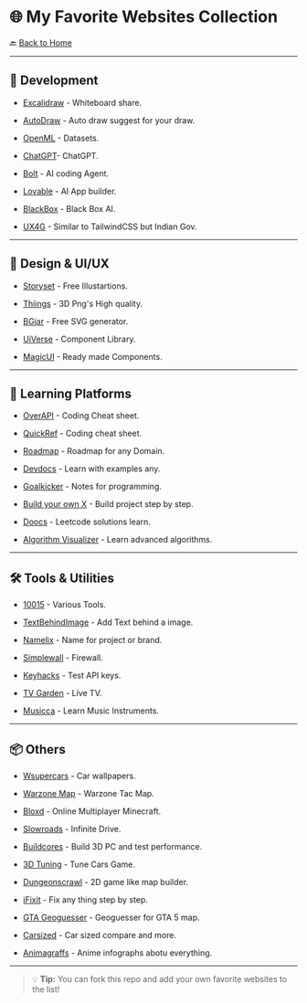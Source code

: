 # 🌐 My Favorite Websites Collection

🔙 [Back to Home](https://github.com/YashD15)

---

## 🚀 Development

- [Excalidraw](https://excalidraw.com/) - Whiteboard share.

- [AutoDraw](https://www.autodraw.com/) - Auto draw suggest for your draw.

- [OpenML](https://www.openml.org/) - Datasets.

- [ChatGPT](https://chatgpt.com/)- ChatGPT.

- [Bolt](https://bolt.new/) - AI coding Agent.

- [Lovable](https://lovable.dev/) - AI App builder.

- [BlackBox](https://www.blackbox.ai/) - Black Box AI.

- [UX4G](https://doc.ux4g.gov.in/) - Similar to TailwindCSS but Indian Gov.

---

## 🎨 Design & UI/UX

- [Storyset](https://storyset.com/) - Free Illustartions.

- [Thiings](https://www.thiings.co/things) - 3D Png's High quality.

- [BGjar](https://bgjar.com/) - Free SVG generator.

- [UiVerse](https://uiverse.io/) - Component Library.

- [MagicUI](https://magicui.design/) - Ready made Components.

---

## 🧠 Learning Platforms

- [OverAPI](https://overapi.com/) - Coding Cheat sheet.

- [QuickRef](https://quickref.me/) - Coding cheat sheet.

- [Roadmap](https://roadmap.sh/) - Roadmap for any Domain.

- [Devdocs](https://devdocs.io/) - Learn with examples any.

- [Goalkicker](https://books.goalkicker.com/) - Notes for programming.

- [Build your own X](https://github.com/codecrafters-io/build-your-own-x) - Build project step by step.

- [Doocs](https://leetcode.doocs.org/) - Leetcode solutions learn.

- [Algorithm Visualizer](https://algorithm-visualizer.org/) - Learn advanced algorithms.

---

## 🛠️ Tools & Utilities

- [10015](https://10015.io/) - Various Tools.

- [TextBehindImage](https://textbehindimage.com/) - Add Text behind a image.

- [Namelix](https://namelix.com/) - Name for project or brand.

- [Simplewall](https://github.com/henrypp/simplewall) - Firewall.

- [Keyhacks](https://github.com/streaak/keyhacks) - Test API keys.

- [TV Garden](https://tv.garden/) - Live TV.

- [Musicca](https://www.musicca.com/) - Learn Music Instruments.

---

## 📦 Others

- [Wsupercars](https://www.wsupercars.com/) - Car wallpapers.

- [Warzone Map](https://warzonetacmap.online/) - Warzone Tac Map.

- [Bloxd](https://bloxd.io/) - Online Multiplayer Minecraft.

- [Slowroads](https://slowroads.io/) - Infinite Drive.

- [Buildcores](https://buildcores.com/) - Build 3D PC and test performance.

- [3D Tuning](https://www.3dtuning.com/en-US/) - Tune Cars Game.

- [Dungeonscrawl](https://www.dungeonscrawl.com/) - 2D game like map builder. 

- [iFixit](https://www.ifixit.com/) - Fix any thing step by step.

- [GTA Geoguesser](https://gta-geoguesser.com/) - Geoguesser for GTA 5 map.

- [Carsized](https://www.carsized.com/en/) - Car sized compare and more.

- [Animagraffs](https://animagraffs.com/) - Anime infographs abotu everything.

---

> 💡 **Tip:** You can fork this repo and add your own favorite websites to the list!